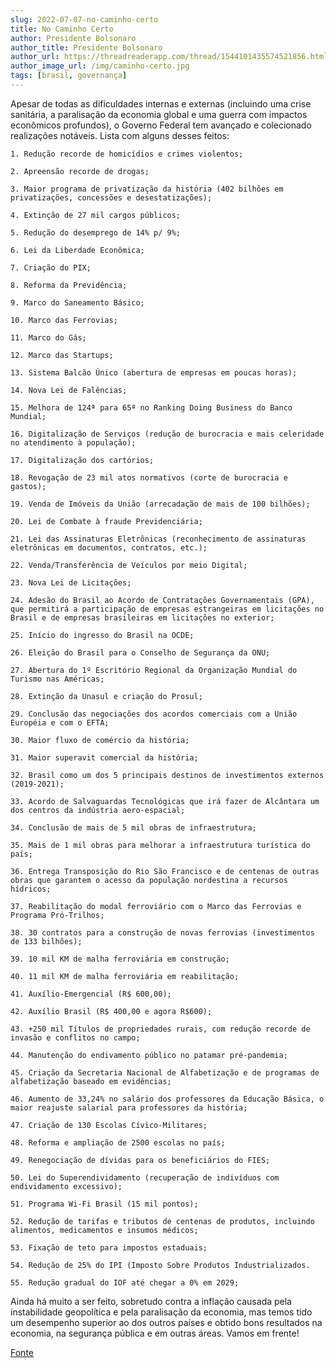 ```yaml
---
slug: 2022-07-07-no-caminho-certo
title: No Caminho Certo
author: Presidente Bolsonaro 
author_title: Presidente Bolsonaro
author_url: https://threadreaderapp.com/thread/1544101435574521856.html
author_image_url: /img/caminho-certo.jpg
tags: [brasil, governança] 
---
```


Apesar de todas as dificuldades internas e externas (incluindo uma crise sanitária, a paralisação da economia global e uma guerra com impactos econômicos profundos), o Governo Federal tem avançado e colecionado realizações notáveis. Lista com alguns desses feitos:

    1. Redução recorde de homicídios e crimes violentos;

    2. Apreensão recorde de drogas;

    3. Maior programa de privatização da história (402 bilhões em privatizações, concessões e desestatizações);

    4. Extinção de 27 mil cargos públicos;

    5. Redução do desemprego de 14% p/ 9%;

    6. Lei da Liberdade Econômica;

    7. Criação do PIX;

    8. Reforma da Previdência;

    9. Marco do Saneamento Básico;

    10. Marco das Ferrovias;

    11. Marco do Gás;

    12. Marco das Startups;

    13. Sistema Balcão Único (abertura de empresas em poucas horas);

    14. Nova Lei de Falências;

    15. Melhora de 124ª para 65ª no Ranking Doing Business do Banco Mundial;

    16. Digitalização de Serviços (redução de burocracia e mais celeridade no atendimento à população);

    17. Digitalização dos cartórios;

    18. Revogação de 23 mil atos normativos (corte de burocracia e gastos);

    19. Venda de Imóveis da União (arrecadação de mais de 100 bilhões);

    20. Lei de Combate à fraude Previdenciária;

    21. Lei das Assinaturas Eletrônicas (reconhecimento de assinaturas eletrônicas em documentos, contratos, etc.);

    22. Venda/Transferência de Veículos por meio Digital;

    23. Nova Lei de Licitações; 

    24. Adesão do Brasil ao Acordo de Contratações Governamentais (GPA), que permitirá a participação de empresas estrangeiras em licitações no Brasil e de empresas brasileiras em licitações no exterior;

    25. Início do ingresso do Brasil na OCDE;

    26. Eleição do Brasil para o Conselho de Segurança da ONU;

    27. Abertura do 1º Escritório Regional da Organização Mundial do Turismo nas Américas;

    28. Extinção da Unasul e criação do Prosul;

    29. Conclusão das negociações dos acordos comerciais com a União Européia e com o EFTA;

    30. Maior fluxo de comércio da história;

    31. Maior superavit comercial da história;

    32. Brasil como um dos 5 principais destinos de investimentos externos (2019-2021);

    33. Acordo de Salvaguardas Tecnológicas que irá fazer de Alcântara um dos centros da indústria aero-espacial;

    34. Conclusão de mais de 5 mil obras de infraestrutura;

    35. Mais de 1 mil obras para melhorar a infraestrutura turística do país;

    36. Entrega Transposição do Rio São Francisco e de centenas de outras obras que garantem o acesso da população nordestina a recursos hídricos;

    37. Reabilitação do modal ferroviário com o Marco das Ferrovias e Programa Pró-Trilhos;

    38. 30 contratos para a construção de novas ferrovias (investimentos de 133 bilhões);

    39. 10 mil KM de malha ferroviária em construção;

    40. 11 mil KM de malha ferroviária em reabilitação;

    41. Auxílio-Emergencial (R$ 600,00);

    42. Auxílio Brasil (R$ 400,00 e agora R$600);

    43. +250 mil Títulos de propriedades rurais, com redução recorde de invasão e conflitos no campo;

    44. Manutenção do endivamento público no patamar pré-pandemia;

    45. Criação da Secretaria Nacional de Alfabetização e de programas de alfabetização baseado em evidências;

    46. Aumento de 33,24% no salário dos professores da Educação Básica, o maior reajuste salarial para professores da história;

    47. Criação de 130 Escolas Cívico-Militares;

    48. Reforma e ampliação de 2500 escolas no país;

    49. Renegociação de dívidas para os beneficiários do FIES;

    50. Lei do Superendividamento (recuperação de indivíduos com endividamento excessivo);

    51. Programa Wi-Fi Brasil (15 mil pontos);

    52. Redução de tarifas e tributos de centenas de produtos, incluindo alimentos, medicamentos e insumos médicos;

    53. Fixação de teto para impostos estaduais;

    54. Redução de 25% do IPI (Imposto Sobre Produtos Industrializados. 

    55. Redução gradual do IOF até chegar a 0% em 2029;

Ainda há muito a ser feito, sobretudo contra a inflação causada pela instabilidade geopolítica e pela paralisação da economia, mas temos tido um desempenho superior ao dos outros países e obtido bons resultados na economia, na segurança pública e em outras áreas. Vamos em frente!

[Fonte](https://threadreaderapp.com/thread/1544101435574521856.html)